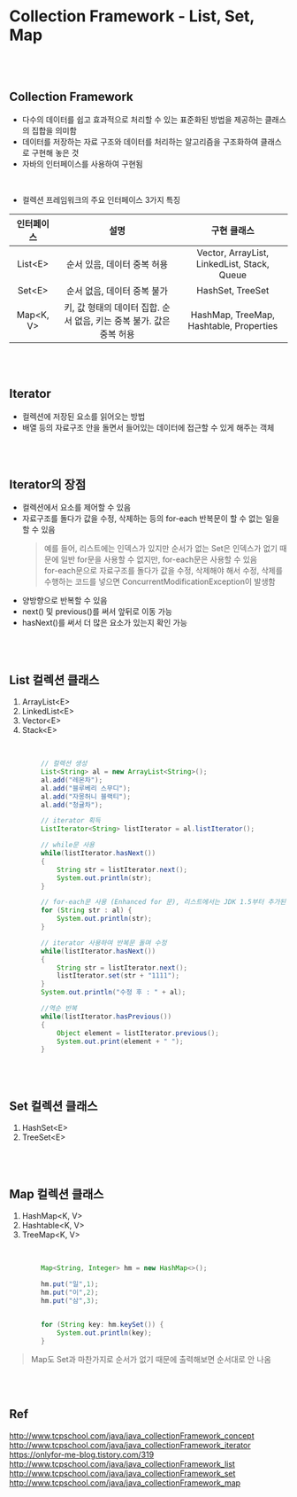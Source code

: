 # Collection Framework - List, Set, Map

<br>
<br>


## Collection Framework
* 다수의 데이터를 쉽고 효과적으로 처리할 수 있는 표준화된 방법을 제공하는 클래스의 집합을 의미함
* 데이터를 저장하는 자료 구조와 데이터를 처리하는 알고리즘을 구조화하여 클래스로 구현해 놓은 것
* 자바의 인터페이스를 사용하여 구현됨


<br>

* 컬렉션 프레임워크의 주요 인터페이스 3가지 특징


|인터페이스|설명|구현 클래스|
|:---:|:---:|:---:|
|List\<E\>|순서 있음, 데이터 중복 허용|Vector, ArrayList, LinkedList, Stack, Queue|
|Set\<E\>|순서 없음, 데이터 중복 불가|HashSet, TreeSet|
|Map<K, V>|키, 값 형태의 데이터 집합. 순서 없음, 키는 중복 불가. 값은 중복 허용|HashMap, TreeMap, Hashtable, Properties|

<br>
<br>


## Iterator
* 컬렉션에 저장된 요소를 읽어오는 방법
* 배열 등의 자료구조 안을 돌면서 들어있는 데이터에 접근할 수 있게 해주는 객체


<br>
<br>


## Iterator의 장점

* 컬렉션에서 요소를 제어할 수 있음
* 자료구조를 돌다가 값을 수정, 삭제하는 등의 for-each 반복문이 할 수 없는 일을 할 수 있음
    > 예를 들어, 리스트에는 인덱스가 있지만 순서가 없는 Set은 인덱스가 없기 때문에 일반 for문을 사용할 수 없지만, for-each문은 사용할 수 있음  
    > for-each문으로 자료구조를 돌다가 값을 수정, 삭제해야 해서 수정, 삭제를 수행하는 코드를 넣으면 ConcurrentModificationException이 발생함  
* 양방향으로 반복할 수 있음
* next() 및 previous()를 써서 앞뒤로 이동 가능
* hasNext()를 써서 더 많은 요소가 있는지 확인 가능


<br>
<br>


## List 컬렉션 클래스

1. ArrayList\<E\>
2. LinkedList\<E\>
3. Vector\<E\>
4. Stack\<E\>

<br>


```java
        // 컬렉션 생성
        List<String> al = new ArrayList<String>();
        al.add("레몬차");
        al.add("블루베리 스무디");
        al.add("자몽허니 블랙티");
        al.add("청귤차");

        // iterator 획득
        ListIterator<String> listIterator = al.listIterator();

        // while문 사용
        while(listIterator.hasNext())
        {
            String str = listIterator.next();
            System.out.println(str);
        }

        // for-each문 사용 (Enhanced for 문), 리스트에서는 JDK 1.5부터 추가된 Enhanced for 문을 사용 권장
        for (String str : al) {
            System.out.println(str);
        }

        // iterator 사용하여 반복문 돌며 수정
        while(listIterator.hasNext())
        {
            String str = listIterator.next();
            listIterator.set(str + "1111");
        }
        System.out.println("수정 후 : " + al);

        //역순 반복
        while(listIterator.hasPrevious())
        {
            Object element = listIterator.previous();
            System.out.print(element + " ");
        }

```
<br>
<br>


## Set 컬렉션 클래스
1. HashSet\<E\>
2. TreeSet\<E\>

<br>
<br>

## Map 컬렉션 클래스
1. HashMap<K, V>
2. Hashtable<K, V>
3. TreeMap<K, V>

<br>

```java
        Map<String, Integer> hm = new HashMap<>();

        hm.put("일",1);
        hm.put("이",2);
        hm.put("삼",3);

        
        for (String key: hm.keySet()) {
            System.out.println(key);
        }
```
> Map도 Set과 마찬가지로 순서가 없기 때문에 출력해보면 순서대로 안 나옴


<br>
<br>


## Ref
http://www.tcpschool.com/java/java_collectionFramework_concept  
http://www.tcpschool.com/java/java_collectionFramework_iterator  
https://onlyfor-me-blog.tistory.com/319  
http://www.tcpschool.com/java/java_collectionFramework_list  
http://www.tcpschool.com/java/java_collectionFramework_set  
http://www.tcpschool.com/java/java_collectionFramework_map  
